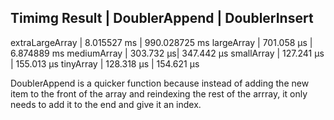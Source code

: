 ## Timimg Result | DoublerAppend | DoublerInsert

extraLargeArray | 8.015527 ms | 990.028725 ms
largeArray | 701.058 μs | 6.874889 ms
mediumArray | 303.732 μs| 347.442 μs
smallArray | 127.241 μs | 155.013 μs
tinyArray | 128.318 μs | 154.621 μs

DoublerAppend is a quicker function because instead of adding the new item to the front of the array and reindexing the rest of the arrray, it only needs to add it to the end and give it an index.

